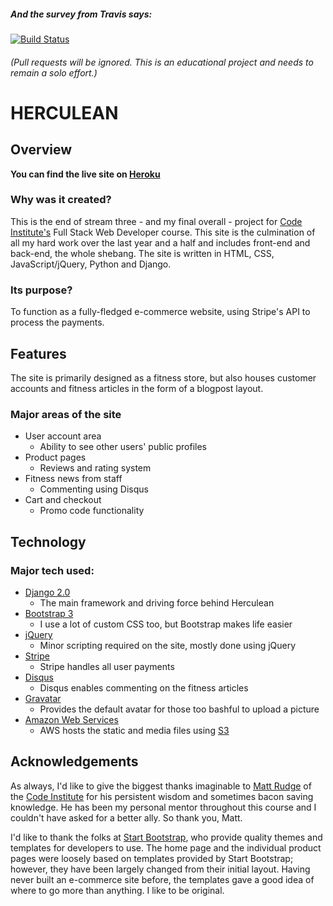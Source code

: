 ##### And the survey from Travis says:

[![Build Status](https://travis-ci.org/ShavingSeagull/Herculean.svg?branch=master)](https://travis-ci.org/ShavingSeagull/Herculean)

###### (Pull requests will be ignored. This is an educational project and needs to remain a solo effort.)

# HERCULEAN

## Overview

**You can find the live site on [Heroku](https://herculean-store.herokuapp.com/)**

### Why was it created?

This is the end of stream three - and my final overall - project for [Code Institute's](https://www.codeinstitute.net/)
Full Stack Web Developer course. This site is the culmination of all my hard work over
the last year and a half and includes front-end and back-end, the whole shebang.
The site is written in HTML, CSS, JavaScript/jQuery, Python and Django.

### Its purpose?

To function as a fully-fledged e-commerce website, using Stripe's API to process the payments.

## Features

The site is primarily designed as a fitness store, but also houses customer accounts and fitness
articles in the form of a blogpost layout.

### Major areas of the site
- User account area
  - Ability to see other users' public profiles
- Product pages
  - Reviews and rating system
- Fitness news from staff
  - Commenting using Disqus
- Cart and checkout
  - Promo code functionality
  
## Technology

### Major tech used:
- [Django 2.0](https://www.djangoproject.com/)
  - The main framework and driving force behind Herculean
- [Bootstrap 3](https://getbootstrap.com/)
  - I use a lot of custom CSS too, but Bootstrap makes life easier
- [jQuery](https://jquery.com/)
  - Minor scripting required on the site, mostly done using jQuery
- [Stripe](https://stripe.com/)
  - Stripe handles all user payments
- [Disqus](https://disqus.com/)
  - Disqus enables commenting on the fitness articles
- [Gravatar](https://gravatar.com/)
  - Provides the default avatar for those too bashful to upload a picture
- [Amazon Web Services](https://aws.amazon.com/)
  - AWS hosts the static and media files using [S3](https://aws.amazon.com/s3/)

## Acknowledgements

As always, I'd like to give the biggest thanks imaginable to [Matt Rudge](https://github.com/lechien73)
of the [Code Institute](https://www.codeinstitute.net/) for his persistent wisdom and sometimes
bacon saving knowledge. He has been my personal mentor throughout this course and I couldn't have asked for
a better ally. So thank you, Matt.

I'd like to thank the folks at [Start Bootstrap](https://startbootstrap.com/), who provide quality
themes and templates for developers to use. The home page and the individual product pages were loosely
based on templates provided by Start Bootstrap; however, they have been largely changed from their initial
layout. Having never built an e-commerce site before, the templates gave a good idea of where to go more than
anything. I like to be original.